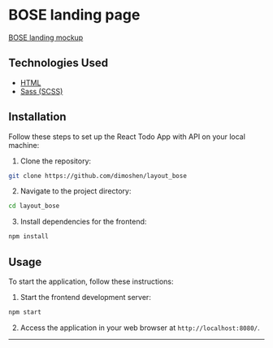 # BOSE landing page

[BOSE landing mockup](https://www.figma.com/file/OMjQNb3hg1LKMV4OwyQ3Ao/BOSE?node-id=0%3A1)


## Technologies Used

- [HTML](https://developer.mozilla.org/ru/docs/Web/HTML)
- [Sass (SCSS)](https://sass-lang.com/)

## Installation

Follow these steps to set up the React Todo App with API on your local machine:

1. Clone the repository:

```bash
git clone https://github.com/dimoshen/layout_bose
```

2. Navigate to the project directory:

```bash
cd layout_bose
```

3. Install dependencies for the frontend:

```bash
npm install
```

## Usage

To start the application, follow these instructions:

1. Start the frontend development server:

```bash
npm start
```

2. Access the application in your web browser at `http://localhost:8080/`.

___
